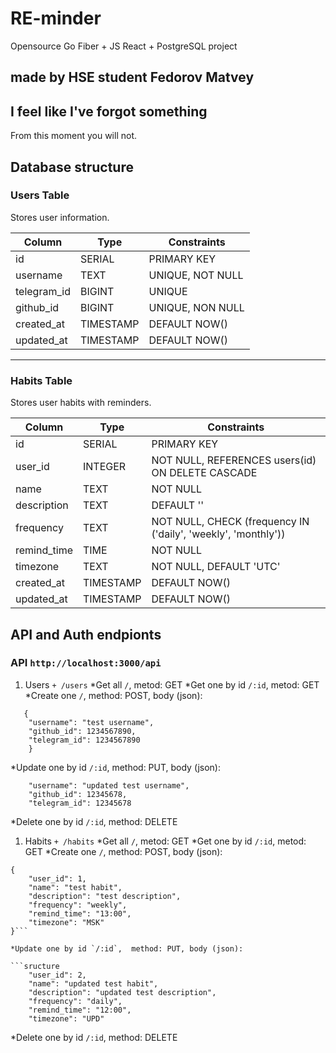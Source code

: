 # RE-minder

Opensource Go Fiber + JS React + PostgreSQL project

## made by HSE student Fedorov Matvey

## I feel like I've forgot something

From this moment you will not.

## Database structure

### Users Table

Stores user information.

| Column        | Type      | Constraints                  |
|---------------|-----------|------------------------------|
| id            | SERIAL    | PRIMARY KEY                  |
| username      | TEXT      | UNIQUE, NOT NULL             |
| telegram_id   | BIGINT    | UNIQUE                       |
| github_id     | BIGINT    | UNIQUE, NON NULL             |
| created_at    | TIMESTAMP | DEFAULT NOW()                |
| updated_at    | TIMESTAMP | DEFAULT NOW()                |

---

### Habits Table

Stores user habits with reminders.

| Column      | Type      | Constraints                                                    |
|-------------|------------|---------------------------------------------------------------|
| id          | SERIAL     | PRIMARY KEY                                                   |
| user_id     | INTEGER    | NOT NULL, REFERENCES users(id) ON DELETE CASCADE              |
| name        | TEXT       | NOT NULL                                                      |
| description | TEXT       | DEFAULT ''                                                    |
| frequency   | TEXT       | NOT NULL, CHECK (frequency IN ('daily', 'weekly', 'monthly')) |
| remind_time | TIME       | NOT NULL                                                      |
| timezone    | TEXT       | NOT NULL, DEFAULT 'UTC'                                       |
| created_at  | TIMESTAMP  | DEFAULT NOW()                                                 |
| updated_at  | TIMESTAMP  | DEFAULT NOW()                                                 |

## API and Auth endpionts

### API `http://localhost:3000/api`

1. Users `+ /users`
*Get all `/`,  metod: GET
*Get one by id `/:id`,  metod: GET
*Create one `/`,  method: POST,  body (json):  

```structure
   {
    "username": "test username",
    "github_id": 1234567890,
    "telegram_id": 1234567890
    }
```

*Update one by id `/:id`,  method: PUT, body (json):  

```structure
    "username": "updated test username",
    "github_id": 12345678,
    "telegram_id": 12345678
```

*Delete one by id `/:id`,  method: DELETE

1. Habits `+ /habits`
*Get all `/`,  metod: GET
*Get one by id `/:id`,  metod: GET
*Create one `/`,  method: POST,  body (json):  

```structure
{
    "user_id": 1,
    "name": "test habit",
    "description": "test description",
    "frequency": "weekly",
    "remind_time": "13:00",
    "timezone": "MSK"
}```

*Update one by id `/:id`,  method: PUT, body (json):  

```sructure
    "user_id": 2,
    "name": "updated test habit",
    "description": "updated test description",
    "frequency": "daily",
    "remind_time": "12:00",
    "timezone": "UPD"
```

*Delete one by id `/:id`,  method: DELETE
